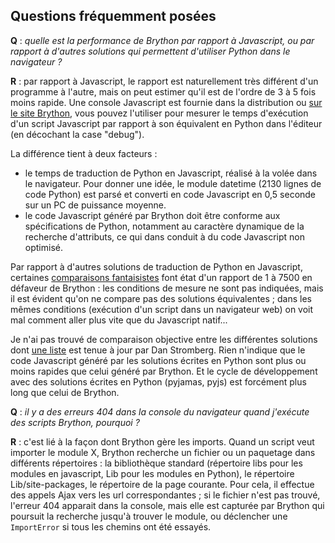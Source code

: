 Questions fréquemment posées
----------------------------

__Q__ : _quelle est la performance de Brython par rapport à Javascript, ou par rapport à d'autres solutions qui permettent d'utiliser Python dans le navigateur ?_

__R__ : par rapport à Javascript, le rapport est naturellement très différent d'un programme à l'autre, mais on peut estimer qu'il est de l'ordre de 3 à 5 fois moins rapide. Une console Javascript est fournie dans la distribution ou [sur le site Brython](http://brython.info/tests/js_console.html), vous pouvez l'utiliser pour mesurer le temps d'exécution d'un script Javascript par rapport à son équivalent en Python dans l'éditeur (en décochant la case "debug").

La différence tient à deux facteurs :
- le temps de traduction de Python en Javascript, réalisé à la volée dans le navigateur. Pour donner une idée, le module datetime (2130 lignes de code Python) est parsé et converti en code Javascript en 0,5 seconde sur un PC de puissance moyenne.
- le code Javascript généré par Brython doit être conforme aux spécifications de Python, notamment au caractère dynamique de la recherche d'attributs, ce qui dans conduit à du code Javascript non optimisé.

Par rapport à d'autres solutions de traduction de Python en Javascript, certaines [comparaisons fantaisistes](http://pyppet.blogspot.fr/2013/11/brython-vs-pythonjs.html) font état d'un rapport de 1 à 7500 en défaveur de Brython : les conditions de mesure ne sont pas indiquées, mais il est évident qu'on ne compare pas des solutions équivalentes ; dans les mêmes conditions (exécution d'un script dans un navigateur web) on voit mal comment aller plus vite que du Javascript natif...

Je n'ai pas trouvé de comparaison objective entre les différentes solutions dont [une liste](http://stromberg.dnsalias.org/~strombrg/pybrowser/python-browser.html) est tenue à jour par Dan Stromberg. Rien n'indique que le code Javascript généré par les solutions écrites en Python sont plus ou moins rapides que celui généré par Brython. Et le cycle de développement avec des solutions écrites en Python (pyjamas, pyjs) est forcément plus long que celui de Brython.

__Q__ : _il y a des erreurs 404 dans la console du navigateur quand j'exécute des scripts Brython, pourquoi ?_

__R__ : c'est lié à la façon dont Brython gère les imports. Quand un script veut importer le module X, Brython recherche un fichier ou un paquetage dans différents répertoires : la bibliothèque standard (répertoire libs pour les modules en javascript, Lib pour les modules en Python), le répertoire Lib/site-packages, le répertoire de la page courante. Pour cela, il effectue des appels Ajax vers les url correspondantes ; si le fichier n'est pas trouvé, l'erreur 404 apparait dans la console, mais elle est capturée par Brython qui poursuit la recherche jusqu'à trouver le module, ou déclencher une `ImportError` si tous les chemins ont été essayés.

